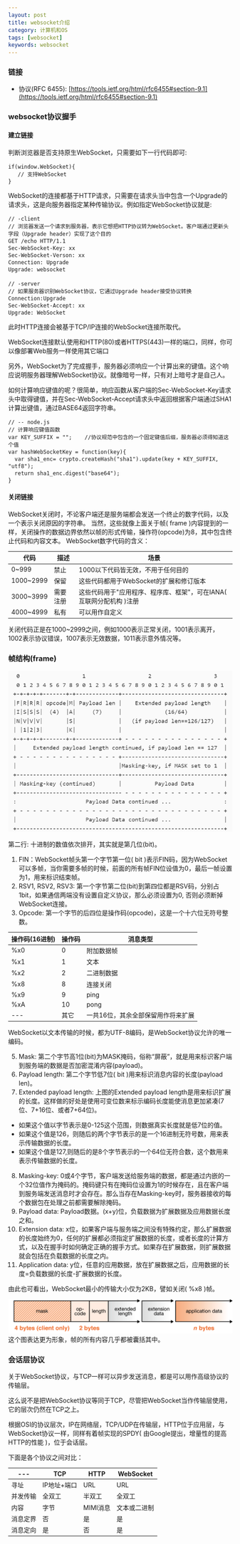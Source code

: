 ```yaml
---
layout: post
title: websocket介绍
category: 计算机和OS
tags: [websocket]
keywords: websocket
---
```


### 链接

- 协议(RFC 6455): [https://tools.ietf.org/html/rfc6455#section-9.1](https://tools.ietf.org/html/rfc6455#section-9.1)

### websocket协议握手
#### 建立链接
判断浏览器是否支持原生WebSocket，只需要如下一行代码即可:
```
if(window.WebSocket){
   // 支持WebSocket
}
```
WebSocket的连接都基于HTTP请求，只需要在请求头当中包含一个Upgrade的请求头，这是向服务器指定某种传输协议。例如指定WebSocket协议就是:
```
// -client
// 浏览器发送一个请求到服务器，表示它想把HTTP协议转为WebSocket。客户端通过更新头字段（Upgrade header）实现了这个目的
GET /echo HTTP/1.1
Sec-WebSocket-Key: xx
Sec-WebSocket-Verson: xx
Connection: Upgrade
Upgrade: websocket

// -server
// 如果服务器识别WebSocket协议，它通过Upgrade header接受协议转换
Connection:Upgrade
Sec-WebSocket-Accept: xx
Upgrade: WebSocket
```
此时HTTP连接会被基于TCP/IP连接的WebSocket连接所取代。

WebSocket连接默认使用和HTTP(80)或者HTTPS(443)一样的端口，同样，你可以像部署Web服务一样使用其它端口

另外，WebSocket为了完成握手，服务器必须响应一个计算出来的键值。这个响应说明服务器理解WebSocket协议。就像暗号一样，只有对上暗号才是自己人。

如何计算响应键值的呢？很简单，响应函数从客户端的Sec-WebSocket-Key请求头中取得键值，并在Sec-WebSocket-Accept请求头中返回根据客户端通过SHA1计算出键值，通过BASE64返回字符串。
```
// -- node.js
// 计算响应键值函数
var KEY_SUFFIX = "";    //协议规范中包含的一个固定键值后缀，服务器必须得知道这个值
var hashWebSocketKey = function(key){
  var sha1_enc= crypto.createHash("sha1").update(key + KEY_SUFFIX, "utf8");
  return sha1_enc.digest("base64");
}
```
#### 关闭链接
WebSocket关闭时，不论客户端还是服务端都会发送一个终止的数字代码，以及一个表示关闭原因的字符串。
当然，这些就像上面关于帧( frame )内容提到的一样，关闭操作的数据边界依然以帧的形式传输，操作符(opcode)为8，其中包含终止代码和内容文本。
WebSocket数字代码的含义：

代码 | 描述 | 场景
---|---|---
0~999 | 禁止 | 1000以下代码皆无效，不用于任何目的
1000~2999 | 保留 | 这些代码都用于WebSocket的扩展和修订版本
3000~3999 | 需要注册 | 这些代码用于"应用程序、程序库、框架"，可在IANA( 互联网分配机构 )注册
4000~4999 | 私有 | 可以用作自定义

关闭代码正是在1000~2999之间，例如1000表示正常关闭，1001表示离开，1002表示协议错误，1007表示无效数据，1011表示意外情况等。

### 帧结构(frame)

![websocket_frame](/assets/img/basic/websocket_frame.png)

第二行: 十进制的数值依次排开，其实就是第几位(bit)。
1. FIN：WebSocket帧头第一个字节第一位( bit )表示FIN码，因为WebSocket可以多帧，当你需要多帧的时候，前面的所有帧FIN位设值为0，最后一帧设置为1，用来标识结束帧。
2. RSV1, RSV2, RSV3: 第一个字节第二位(bit)到第四位都是RSV码，分别占1bit，如果通信两端没有设置自定义协议，那么必须设置为0, 否则必须断掉WebSocket连接。
3. Opcode: 第一个字节的后四位是操作码(opcode)，这是一个十六位无符号整数。

操作码(16进制) | 操作码 | 消息类型
---|---|---
%x0 | 0 | 附加数据帧
%x1 | 1 | 文本
%x2 | 2 | 二进制数据
%x8 | 8 | 连接关闭
%x9 | 9 | ping
%xA | 10 | pong
--- | 其它 |一共16位，其余全部保留用作将来扩展
WebSocket以文本传输的时候，都为UTF-8编码，是WebSocket协议允许的唯一编码。

5. Mask: 第二个字节高1位(bit)为MASK掩码，俗称“屏蔽”，就是用来标识客户端到服务端的数据是否加密混淆内容(payload)。
6. Payload length: 第二个字节低7位( bit )用来标识消息内容的长度(payload len)。
7. Extended payload length: 上图的Extended payload length是用来标识扩展的长度。这样做的好处是使用可变位数来标示编码长度能使消息更加紧凑(7位、7+16位、或者7+64位)。
- 如果这个值以字节表示是0-125这个范围，则数据真实长度就是低7位的值。
- 如果这个值是126，则随后的两个字节表示的是一个16进制无符号数，用来表示传输数据的长度。
- 如果这个值是127,则随后的是8个字节表示的一个64位无符合数，这个数用来表示传输数据的长度。
8. Masking-key: 0或4个字节，客户端发送给服务端的数据，都是通过内嵌的一个32位值作为掩码的。掩码键只有在掩码位设置为1的时候存在，且在客户端到服务端发送消息时才会存在。那么当存在Masking-key时，服务器接收的每个数据包在处理之前都需要解除掩码。
9. Payload data: Payload数据。(x+y)位，负载数据为扩展数据及应用数据长度之和。
10. Extension data: x位，如果客户端与服务端之间没有特殊约定，那么扩展数据的长度始终为0，任何的扩展都必须指定扩展数据的长度，或者长度的计算方式，以及在握手时如何确定正确的握手方式。如果存在扩展数据，则扩展数据就会包括在负载数据的长度之内。
11. Application data: y位，任意的应用数据，放在扩展数据之后，应用数据的长度=负载数据的长度-扩展数据的长度。

由此也可看出，WebSocket最小的传输大小仅为2KB，譬如关闭( %x8 )帧。

![websocket_data](/assets/img/basic/websocket_data.png)
这个图表达更为形象，帧的所有内容几乎都被囊括其中。

### 会话层协议

关于WebSocket协议，与TCP一样可以异步发送消息，都是可以用作高级协议的传输层。

这么说不是把WebSocket协议等同于TCP，尽管把WebSocket当作传输层使用，它的层次仍然在TCP之上。

根据OSI的协议层次，IP在网络层，TCP/UDP在传输层，HTTP位于应用层，与WebSocket协议一样，同样有着帧实现的SPDY( 由Google提出，增量性的提高HTTP的性能 )，位于会话层。

下面是各个协议之间对比：

--- | TCP| HTTP| WebSocket
---|---|---|---
寻址 | IP地址+端口 | URL | URL
并发传输 | 全双工 | 半双工 | 全双工
内容 | 字节 | MIMI消息 | 文本或二进制
消息定界 | 否 | 是 | 是
消息定向 | 是 | 否 | 是
